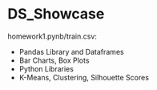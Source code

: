 # DS_Showcase

homework1.pynb/train.csv:
- Pandas Library and Dataframes
- Bar Charts, Box Plots
- Python Libraries
- K-Means, Clustering, Silhouette Scores



